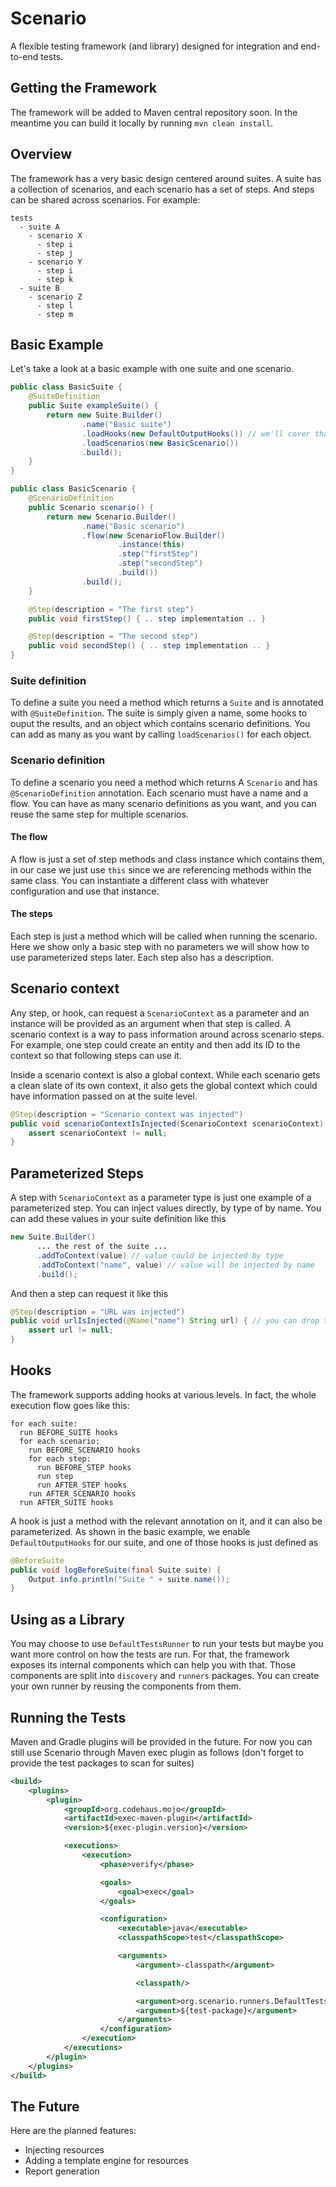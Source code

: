 # Scenario
A flexible testing framework (and library) designed for integration and end-to-end tests.

## Getting the Framework
The framework will be added to Maven central repository soon. In the meantime you can build it locally by running `mvn clean install`.

## Overview
The framework has a very basic design centered around suites. A suite has a collection of scenarios, and each scenario has a set of steps. And steps can be shared across scenarios. For example:
```
tests
  - suite A
    - scenario X
      - step i
      - step j
    - scenario Y
      - step i
      - step k
  - suite B
    - scenario Z
      - step l
      - step m
```

## Basic Example
Let's take a look at a basic example with one suite and one scenario.
```java
public class BasicSuite {
    @SuiteDefinition
    public Suite exampleSuite() {
        return new Suite.Builder()
                .name("Basic suite")
                .loadHooks(new DefaultOutputHooks()) // we'll cover that in later sections
                .loadScenarios(new BasicScenario())
                .build();
    }
}

public class BasicScenario {
    @ScenarioDefinition
    public Scenario scenario() {
        return new Scenario.Builder()
                .name("Basic scenario")
                .flow(new ScenarioFlow.Builder()
                        .instance(this)
                        .step("firstStep")
                        .step("secondStep")
                        .build())
                .build();
    }

    @Step(description = "The first step")
    public void firstStep() { .. step implementation .. }

    @Step(description = "The second step")
    public void secondStep() { .. step implementation .. }
}
```
### Suite definition
To define a suite you need a method which returns a `Suite` and is annotated with `@SuiteDefinition`. The suite is simply given a name, some hooks to ouput the results, and an object which contains scenario definitions. You can add as many as you want by calling `loadScenarios()` for each object.

### Scenario definition
To define a scenario you need a method which returns A `Scenario` and has `@ScenarioDefinition` annotation. Each scenario must have a name and a flow. You can have as many scenario definitions as you want, and you can reuse the same step for multiple scenarios.

#### The flow
A flow is just a set of step methods and class instance which contains them, in our case we just use `this` since we are referencing methods within the same class. You can instantiate a different class with whatever configuration and use that instance.

#### The steps
Each step is just a method which will be called when running the scenario. Here we show only a basic step with no parameters we will show how to use parameterized steps later. Each step also has a description.

## Scenario context
Any step, or hook, can request a `ScenarioContext` as a parameter and an instance will be provided as an argument when that step is called. A scenario context is a way to pass information around across scenario steps. For example, one step could create an entity and then add its ID to the context so that following steps can use it.

Inside a scenario context is also a global context. While each scenario gets a clean slate of its own context, it also gets the global context which could have information passed on at the suite level.
```java
@Step(description = "Scenario context was injected")
public void scenarioContextIsInjected(ScenarioContext scenarioContext) {
    assert scenarioContext != null;
}
```

## Parameterized Steps
A step with `ScenarioContext` as a parameter type is just one example of a parameterized step. You can inject values directly, by type of by name. You can add these values in your suite definition like this
```java
new Suite.Builder()
      ... the rest of the suite ...
      .addToContext(value) // value could be injected by type
      .addToContext("name", value) // value will be injected by name
      .build();
```
And then a step can request it like this
```java
@Step(description = "URL was injected")
public void urlIsInjected(@Name("name") String url) { // you can drop the annotation to get the value by type
    assert url != null;
}
```

## Hooks
The framework supports adding hooks at various levels. In fact, the whole execution flow goes like this:
```
for each suite:
  run BEFORE_SUITE hooks
  for each scenario:
    run BEFORE_SCENARIO hooks
    for each step:
      run BEFORE_STEP hooks
      run step
      run AFTER_STEP hooks
    run AFTER_SCENARIO hooks
  run AFTER_SUITE hooks
```

A hook is just a method with the relevant annotation on it, and it can also be parameterized. As shown in the basic example, we enable `DefaultOutputHooks` for our suite, and one of those hooks is just defined as
```java
@BeforeSuite
public void logBeforeSuite(final Suite suite) {
    Output.info.println("Suite " + suite.name());
}
```

## Using as a Library
You may choose to use `DefaultTestsRunner` to run your tests but maybe you want more control on how the tests are run. For that, the framework exposes its internal components which can help you with that. Those components are split into `discovery` and `runners` packages. You can create your own runner by reusing the components from them.

## Running the Tests
Maven and Gradle plugins will be provided in the future. For now you can still use Scenario through Maven exec plugin as follows (don't forget to provide the test packages to scan for suites)
```xml
<build>
    <plugins>
        <plugin>
            <groupId>org.codehaus.mojo</groupId>
            <artifactId>exec-maven-plugin</artifactId>
            <version>${exec-plugin.version}</version>

            <executions>
                <execution>
                    <phase>verify</phase>

                    <goals>
                        <goal>exec</goal>
                    </goals>

                    <configuration>
                        <executable>java</executable>
                        <classpathScope>test</classpathScope>

                        <arguments>
                            <argument>-classpath</argument>

                            <classpath/>

                            <argument>org.scenario.runners.DefaultTestsRunner</argument>
                            <argument>${test-package}</argument>
                        </arguments>
                    </configuration>
                </execution>
            </executions>
        </plugin>
    </plugins>
</build>
```

## The Future
Here are the planned features:
* Injecting resources
* Adding a template engine for resources
* Report generation
